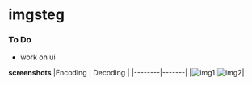 # imgsteg

### To Do
- work on ui


**screenshots**
|Encoding | Decoding |
|--------|-------|
|![img1](https://i.imgur.com/icRzu4A.png)|![img2](https://i.imgur.com/KFaSSZU.png)|
